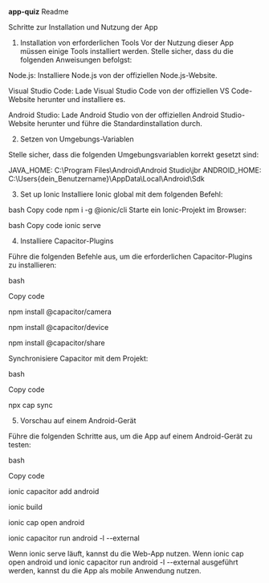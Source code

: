 **app-quiz** Readme

Schritte zur Installation und Nutzung der App
1. Installation von erforderlichen Tools
Vor der Nutzung dieser App müssen einige Tools installiert werden. Stelle sicher, dass du die folgenden Anweisungen befolgst:

Node.js: Installiere Node.js von der offiziellen Node.js-Website.

Visual Studio Code: Lade Visual Studio Code von der offiziellen VS Code-Website herunter und installiere es.

Android Studio: Lade Android Studio von der offiziellen Android Studio-Website herunter und führe die Standardinstallation durch.

2. Setzen von Umgebungs-Variablen
   
Stelle sicher, dass die folgenden Umgebungsvariablen korrekt gesetzt sind:

JAVA_HOME: C:\Program Files\Android\Android Studio\jbr
ANDROID_HOME: C:\Users{dein_Benutzername}\AppData\Local\Android\Sdk

3. Set up Ionic
Installiere Ionic global mit dem folgenden Befehl:

bash
Copy code
npm i -g @ionic/cli
Starte ein Ionic-Projekt im Browser:

bash
Copy code
ionic serve

4. Installiere Capacitor-Plugins
   
Führe die folgenden Befehle aus, um die erforderlichen Capacitor-Plugins zu installieren:

bash

Copy code

npm install @capacitor/camera

npm install @capacitor/device

npm install @capacitor/share

Synchronisiere Capacitor mit dem Projekt:

bash

Copy code

npx cap sync


5. Vorschau auf einem Android-Gerät

Führe die folgenden Schritte aus, um die App auf einem Android-Gerät zu testen:

bash

Copy code

ionic capacitor add android

ionic build

ionic cap open android

ionic capacitor run android -l --external

Wenn ionic serve läuft, kannst du die Web-App nutzen. Wenn ionic cap open android und ionic capacitor run android -l --external ausgeführt werden, kannst du die App als mobile Anwendung nutzen.

